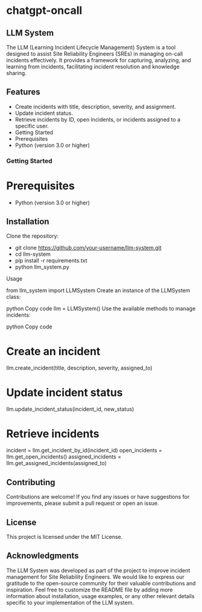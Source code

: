 # chatgpt-oncall

## LLM System
The LLM (Learning Incident Lifecycle Management) System is a tool designed to assist Site Reliability Engineers (SREs) in managing on-call incidents effectively. It provides a framework for capturing, analyzing, and learning from incidents, facilitating incident resolution and knowledge sharing.

## Features
- Create incidents with title, description, severity, and assignment.
- Update incident status.
- Retrieve incidents by ID, open incidents, or incidents assigned to a specific user.
- Getting Started
- Prerequisites
- Python (version 3.0 or higher)

### Getting Started

# Prerequisites
- Python (version 3.0 or higher)

## Installation
Clone the repository:

- git clone https://github.com/your-username/llm-system.git
- cd llm-system
- pip install -r requirements.txt
- python llm_system.py


Usage

from llm_system import LLMSystem
Create an instance of the LLMSystem class:

python
Copy code
llm = LLMSystem()
Use the available methods to manage incidents:

python
Copy code
# Create an incident
llm.create_incident(title, description, severity, assigned_to)

# Update incident status
llm.update_incident_status(incident_id, new_status)

# Retrieve incidents
incident = llm.get_incident_by_id(incident_id)
open_incidents = llm.get_open_incidents()
assigned_incidents = llm.get_assigned_incidents(assigned_to)

## Contributing
Contributions are welcome! If you find any issues or have suggestions for improvements, please submit a pull request or open an issue.

## License
This project is licensed under the MIT License.

## Acknowledgments
The LLM System was developed as part of the project to improve incident management for Site Reliability Engineers.
We would like to express our gratitude to the open-source community for their valuable contributions and inspiration.
Feel free to customize the README file by adding more information about installation, usage examples, or any other relevant details specific to your implementation of the LLM system.
